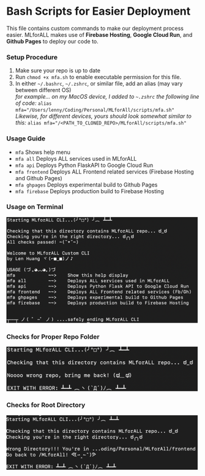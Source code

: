 # Bash Scripts for Easier Deployment

This file contains custom commands to make our deployment process easier.
MLforALL makes use of **Firebase Hosting**, **Google Cloud Run**, and **Github Pages** to deploy our code to.

### Setup Procedure

1. Make sure your repo is up to date
2. Run `chmod +x mfa.sh` to enable executable permission for this file.
3. In either `~/.bashrc`, `~/.zshrc`, or similar file, add an alias (may vary between different OS)
   <br />
   _for example... on my MacOS device, I added to `~.zshrc` the following line of code:_
   `alias mfa="/Users/lenny/Coding/Personal/MLforAll/scripts/mfa.sh"`
   <br />
   _Likewise, for different devices, yours should look somewhat similar to this:_
   `alias mfa="/<PATH_TO_CLONED_REPO>/MLforAll/scripts/mfa.sh"`

### Usage Guide

-   `mfa` Shows help menu
-   `mfa all` Deploys ALL services used in MLforALL
-   `mfa api` Deploys Python FlaskAPI to Google Cloud Run
-   `mfa frontend` Deploys ALL Frontend related services (Firebase Hosting and Github Pages)
-   `mfa ghpages` Deploys experimental build to Github Pages
-   `mfa firebase` Deploys production build to Firebase Hosting


### Usage on Terminal

<img src="../frontend/src/pictures/scripts/works.png" width="500"/>

### Checks for Proper Repo Folder

<img src="../frontend/src/pictures/scripts/wrongrepo.png" width="500"/>

### Checks for Root Directory

<img src="../frontend/src/pictures/scripts/wrongfolder.png" width="500"/>
